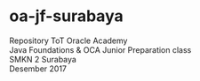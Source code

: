 # oa-jf-surabaya

Repository ToT Oracle Academy <br>
Java Foundations &amp; OCA Junior Preparation class<br>
SMKN 2 Surabaya  <br>
Desember 2017
